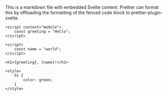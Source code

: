 This is a markdown file with embedded Svelte content. Prettier can format this
by offloading the formatting of the fenced code block to prettier-plugin-svelte.

```svelte
<script context="module">
    const greeting = "Hello";
</script>

<script>
    const name = "world";
</script>

<h1>{greeting}, {name}!</h1>

<style>
    h1 {
        color: green;
    }
</style>
```
